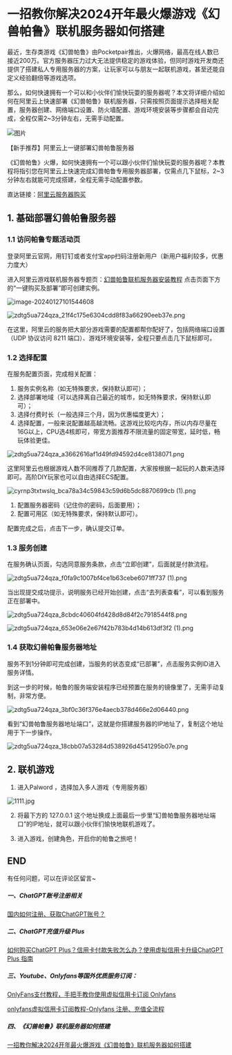# 一招教你解决2024开年最火爆游戏《幻兽帕鲁》联机服务器如何搭建

最近，生存类游戏《幻兽帕鲁》由Pocketpair推出，火爆网络，最高在线人数已接近200万。官方服务器压力过大无法提供稳定的游戏体验，但同时游戏开发商还提供了搭建私人专用服务器的方案，让玩家可以与朋友一起联机游戏，甚至还能自定义经验翻倍等游戏选项。

那么，如何快速拥有一个可以和小伙伴们愉快玩耍的服务器呢？本文将详细介绍如何在阿里云上快速部署《幻兽帕鲁》联机服务器，只需按照页面提示选择相关配置，服务器创建、网络端口设置、防火墙配置、游戏环境安装等步骤都会自动完成，全程仅需2~3分钟左右，无需手动配置。

![图片](../.vuepress/public/palu.png)

【新手推荐】阿里云上一键部署幻兽帕鲁服务器

《幻兽帕鲁》火爆，如何快速拥有一个可以跟小伙伴们愉快玩耍的服务器呢？本教程将指引您在阿里云上快速完成幻兽帕鲁专用服务器部署，仅需点几下鼠标，2~3分钟左右就能可完成搭建，全程无需手动配置参数。

直达链接：[阿里云服务器购买](https://developer.aliyun.com/topic/ecs/huanshou?userCode=5gnkept1) 


## 1. 基础部署幻兽帕鲁服务器

### 1.1 访问帕鲁专题活动页

登录阿里云官网，用钉钉或者支付宝app扫码注册新用户（新用户福利较多，优惠力度大）

进入阿里云游戏联机服务器专题页：[幻兽帕鲁联机服务器安装教程](https://developer.aliyun.com/topic/ecs/huanshou?userCode=5gnkept1) 点击页面下方的“一键购买及部署”即可创建实例。

![image-20240127101544608](../.vuepress/public/44608.png)

![zdtg5ua724qza_21f4c175e6304cdd8f83a66290eeb37e.png](../.vuepress/public/huanshou/e7b262e0be284ef18d54d958f1bbf281.png)



在这里，阿里云的服务把大部分游戏需要的配置都帮你配好了，包括网络端口设置（UDP 协议访问 8211 端口）、游戏环境安装等，全程只要点击几下鼠标即可。



### 1.2 选择配置

在服务配置页面，完成相关配置：

1. 服务实例名称（如无特殊要求，保持默认即可）；
2. 选择部署地域（可以选择离自己最近的城市，如无特殊要求，保持默认即可）；
3. 选择付费时长（一般选择三个月，因为优惠幅度更大）；
4. 选择配置，一般来说配置越高越流畅。这游戏比较吃内存，所以内存尽量在16G以上，CPU选4核即可，带宽方面推荐不限流量的固定带宽，延时低，畅玩体验更佳。

![zdtg5ua724qza_a3662616af1d49fd94592d4ce8138071.png](../.vuepress/public/huanshou/11c26fd466df4f83aed24fd4a6d61c95.png)

这里阿里云也根据游戏人数不同推荐了几款配置，大家按根据一起玩的人数来选择即可。高阶DIY玩家也可以自由选择ECS配置。

![cyrnp3txtwslq_bca78a34c59843c59d6b5dc8870699cb (1).png](../.vuepress/public/huanshou/0ed92ea8cf6e4517b6819c2986800537.png)



1. 配置服务器密码（记住你的密码，后面要用）；
2. 配置可用区（如无特殊要求，保持默认即可）。

配置完成之后，点击下一步，确认提交订单。



### 1.3 服务创建

在服务确认页面，勾选同意服务条款，点击“立即创建”，后面就是付款流程。

![zdtg5ua724qza_f0fa9c1007bf4ce1b63cebe6071ff737 (1).png](../.vuepress/public/huanshou/43d12d7f5be440d194e9b7824e633f36.png)

当出现提交成功提示，说明服务已经开始创建，点击“去列表查看”，可以看到服务正在部署中。

![zdtg5ua724qza_8cbdc40604fd428d8d84f2c7918544f8.png](../.vuepress/public/huanshou/89592f8e4e614646a3c91c2e9b525464.png)

![zdtg5ua724qza_653e06e2e67f42b783b4d14b613df3f2 (1).png](../.vuepress/public/huanshou/02b0045d9dd742b7b7d9c3200ae01aac.png)





### 1.4 获取幻兽帕鲁服务器地址

服务不到1分钟即可完成创建，当服务的状态变成“已部署”，点击服务实例ID进入服务详情。

到这一步的时候，帕鲁的服务端安装程序已经预置在服务的镜像里了，无需手动复制，非常方便。

![zdtg5ua724qza_3bf0c36f376e4aecb378d466e2d06440.png](../.vuepress/public/huanshou/a49387cfd5a24ffc912a5270b9c9b4b5.png)

看到“幻兽帕鲁服务器地址端口”，这就是你搭建服务器的IP地址了，复制这个地址用于下一步操作。

![zdtg5ua724qza_18cbb07a53284d538926d4541295b07e.png](../.vuepress/public/huanshou/6807a1781b80488c98d1843308c5982b.png)

## 2. 联机游戏

1. 进入Palword ，选择加入多人游戏（专用服务器）

![1111.jpg](../.vuepress/public/huanshou/40722300e251483ea88e4f480e90ed94.jpg)

2. 将最下方的 127.0.0.1 这个地址换成上面最后一步里“幻兽帕鲁服务器地址端口”的IP地址，就可以跟小伙伴们愉快地联机游戏了。

3. 进入游戏，创建角色，开启你的帕鲁之旅吧！


## END

有任何问题，可以在评论区留言~

##### 一、ChatGPT账号注册相关

[国内如何注册、获取ChatGPT账号？](/how-to-register-chatgpt)

##### 二、ChatGPT充值升级 Plus

[如何购买ChatGPT Plus？信用卡付款失败怎么办？使用虚拟信用卡升级ChatGPT Plus 指南](/how-to-payment-chatgpt)

##### 三、Youtube、Onlyfans等国外优质服务订阅：

[OnlyFans支付教程，手把手教你使用虚拟信用卡订阅 Onlyfans](/onlyfans-pay)

[onlyfans虚拟信用卡订阅教程-Onlyfans 注册、充值全流程](/onlyFans-pay-methods)

##### 四、《幻兽帕鲁》联机服务器如何搭建
[一招教你解决2024开年最火爆游戏《幻兽帕鲁》联机服务器如何搭建](/palu)
<br>

<Vssue  />
